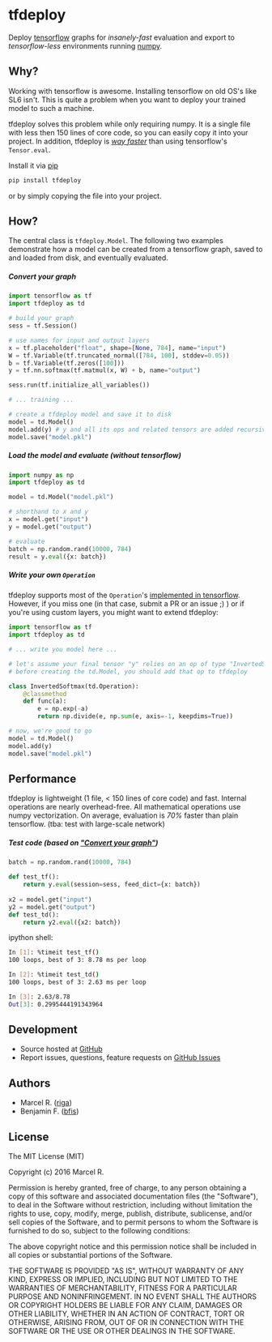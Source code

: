 # tfdeploy

Deploy [tensorflow](https://www.tensorflow.org) graphs for *insanely-fast* evaluation and export to *tensorflow-less* environments running [numpy](http://www.numpy.org).


## Why?

Working with tensorflow is awesome. Installing tensorflow on old OS's like SL6 isn't. This is quite a problem when you want to deploy your trained model to such a machine.

tfdeploy solves this problem while only requiring numpy. It is a single file with less then 150 lines of core code, so you can easily copy it into your project. In addition, tfdeploy is [*way faster*](#performance) than using tensorflow's ``Tensor.eval``.

Install it via [pip](https://pypi.python.org/pypi/tfdeploy)

```bash
pip install tfdeploy
```

or by simply copying the file into your project.


## How?

The central class is ``tfdeploy.Model``. The following two examples demonstrate how a model can be created from a tensorflow graph, saved to and loaded from disk, and eventually evaluated.

##### Convert your graph

```python
import tensorflow as tf
import tfdeploy as td

# build your graph
sess = tf.Session()

# use names for input and output layers
x = tf.placeholder("float", shape=[None, 784], name="input")
W = tf.Variable(tf.truncated_normal([784, 100], stddev=0.05))
b = tf.Variable(tf.zeros([100]))
y = tf.nn.softmax(tf.matmul(x, W) + b, name="output")

sess.run(tf.initialize_all_variables())

# ... training ...

# create a tfdeploy model and save it to disk
model = td.Model()
model.add(y) # y and all its ops and related tensors are added recursively
model.save("model.pkl")
```

##### Load the model and evaluate (without tensorflow)

```python
import numpy as np
import tfdeploy as td

model = td.Model("model.pkl")

# shorthand to x and y
x = model.get("input")
y = model.get("output")

# evaluate
batch = np.random.rand(10000, 784)
result = y.eval({x: batch})
```

##### Write your own ``Operation``

tfdeploy supports most of the ``Operation``'s [implemented in tensorflow](https://www.tensorflow.org/versions/master/api_docs/python/math_ops.html). However, if you miss one (in that case, submit a PR or an issue ;) ) or if you're using custom layers, you might want to extend tfdeploy:

```python
import tensorflow as tf
import tfdeploy as td

# ... write you model here ...

# let's assume your final tensor "y" relies on an op of type "InvertedSoftmax"
# before creating the td.Model, you should add that op to tfdeploy

class InvertedSoftmax(td.Operation):
    @classmethod
    def func(a):
        e = np.exp(-a)
        return np.divide(e, np.sum(e, axis=-1, keepdims=True))

# now, we're good to go
model = td.Model()
model.add(y)
model.save("model.pkl")
```


## Performance

tfdeploy is lightweight (1 file, < 150 lines of core code) and fast. Internal operations are nearly overhead-free. All mathematical operations use numpy vectorization. On average, evaluation is *70%* faster than plain tensorflow. (tba: test with large-scale network)

##### Test code (based on ["Convert your graph"](#convert-your-graph))

```python
batch = np.random.rand(10000, 784)

def test_tf():
    return y.eval(session=sess, feed_dict={x: batch})
    
x2 = model.get("input")
y2 = model.get("output")
def test_td():
    return y2.eval({x2: batch})
```

ipython shell:

```bash
In [1]: %timeit test_tf()
100 loops, best of 3: 8.78 ms per loop

In [2]: %timeit test_td()
100 loops, best of 3: 2.63 ms per loop

In [3]: 2.63/8.78
Out[3]: 0.2995444191343964
```


## Development

- Source hosted at [GitHub](https://github.com/riga/tfdeploy)
- Report issues, questions, feature requests on [GitHub Issues](https://github.com/riga/tfdeploy/issues)


## Authors

- Marcel R. ([riga](https://github.com/riga))
- Benjamin F. ([bfis](https://github.com/bfis))


## License

The MIT License (MIT)

Copyright (c) 2016 Marcel R.

Permission is hereby granted, free of charge, to any person obtaining a copy
of this software and associated documentation files (the "Software"), to deal
in the Software without restriction, including without limitation the rights
to use, copy, modify, merge, publish, distribute, sublicense, and/or sell
copies of the Software, and to permit persons to whom the Software is
furnished to do so, subject to the following conditions:

The above copyright notice and this permission notice shall be included in all
copies or substantial portions of the Software.

THE SOFTWARE IS PROVIDED "AS IS", WITHOUT WARRANTY OF ANY KIND, EXPRESS OR
IMPLIED, INCLUDING BUT NOT LIMITED TO THE WARRANTIES OF MERCHANTABILITY,
FITNESS FOR A PARTICULAR PURPOSE AND NONINFRINGEMENT. IN NO EVENT SHALL THE
AUTHORS OR COPYRIGHT HOLDERS BE LIABLE FOR ANY CLAIM, DAMAGES OR OTHER
LIABILITY, WHETHER IN AN ACTION OF CONTRACT, TORT OR OTHERWISE, ARISING FROM,
OUT OF OR IN CONNECTION WITH THE SOFTWARE OR THE USE OR OTHER DEALINGS IN THE
SOFTWARE.
